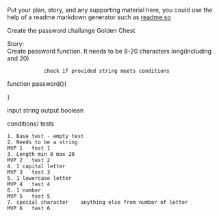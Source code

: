 Put your plan, story, and any supporting material here, you could use the help of a readme markdown generator such as [readme.so](https://readme.so/)



Create the password challange	Golden Chest


Story: 						
Create password function. It needs to be 8-20 characters long(including and 20)

				check if provided string meets conditions		
function password(){

}

input string
output boolean 



conditions/ tests

    1. Base test - empty test
    2. Needs to be a string                                             MVP 1   test 1
	3. Length min 8	max 20		                                        MVP 2	test 2
	4. 1 capital letter				                                    MVP 3	test 3
	5. 1 lowercase letter			                                    MVP 4	test 4
	6. 1 number				                                            MVP 5	test 5
	7. special character	anything else from number of letter			MVP 6	test 6
						